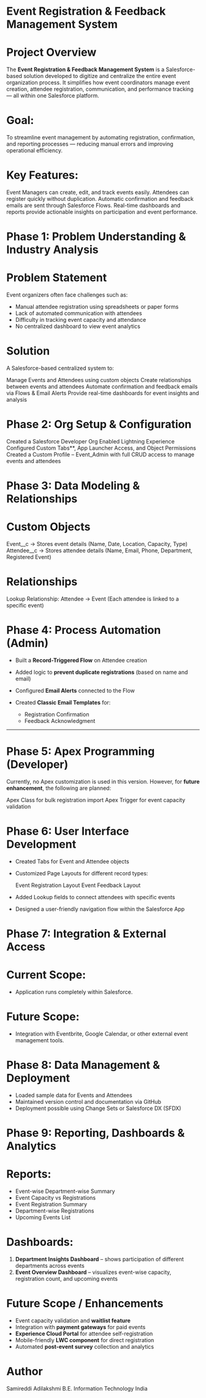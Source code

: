 # Event Registration & Feedback Management System

# Project Overview

The **Event Registration & Feedback Management System** is a Salesforce-based solution developed to digitize and centralize the entire event organization process.
It simplifies how event coordinators manage event creation, attendee registration, communication, and performance tracking — all within one Salesforce platform.

# Goal:
To streamline event management by automating registration, confirmation, and reporting processes — reducing manual errors and improving operational efficiency.

# Key Features:

Event Managers can create, edit, and track events easily.
Attendees can register quickly without duplication.
Automatic confirmation and feedback emails are sent through Salesforce Flows.
Real-time dashboards and reports provide actionable insights on participation and event performance.

# Phase 1: Problem Understanding & Industry Analysis

# Problem Statement

Event organizers often face challenges such as:

* Manual attendee registration using spreadsheets or paper forms
* Lack of automated communication with attendees
* Difficulty in tracking event capacity and attendance
* No centralized dashboard to view event analytics

# Solution

A Salesforce-based centralized system to:

Manage Events and Attendees using custom objects
Create relationships between events and attendees
Automate confirmation and feedback emails via Flows & Email Alerts
Provide real-time dashboards for event insights and analysis

# Phase 2: Org Setup & Configuration

  Created a Salesforce Developer Org
  Enabled Lightning Experience
  Configured Custom Tabs**, App Launcher Access, and Object Permissions
  Created a Custom Profile – Event_Admin with full CRUD access to manage events and attendees
  

# Phase 3: Data Modeling & Relationships

# Custom Objects

Event__c → Stores event details (Name, Date, Location, Capacity, Type)
Attendee__c → Stores attendee details (Name, Email, Phone, Department, Registered Event)

# Relationships

Lookup Relationship: Attendee → Event
  (Each attendee is linked to a specific event)

#  Phase 4: Process Automation (Admin)

* Built a **Record-Triggered Flow** on Attendee creation
* Added logic to **prevent duplicate registrations** (based on name and email)
* Configured **Email Alerts** connected to the Flow
* Created **Classic Email Templates** for:

  * Registration Confirmation
  * Feedback Acknowledgment

---

# Phase 5: Apex Programming (Developer)

Currently, no Apex customization is used in this version.
However, for **future enhancement**, the following are planned:

Apex Class for bulk registration import
Apex Trigger for event capacity validation

# Phase 6: User Interface Development

* Created Tabs for Event and Attendee objects
* Customized Page Layouts for different record types:

  Event Registration Layout
  Event Feedback Layout
* Added Lookup fields to connect attendees with specific events
* Designed a user-friendly navigation flow within the Salesforce App

# Phase 7: Integration & External Access

# Current Scope:

* Application runs completely within Salesforce.

# Future Scope:

* Integration with Eventbrite, Google Calendar, or other external event management tools.

# Phase 8: Data Management & Deployment

* Loaded sample data for Events and Attendees
* Maintained version control and documentation via GitHub
* Deployment possible using Change Sets or Salesforce DX (SFDX)

# Phase 9: Reporting, Dashboards & Analytics

# Reports:

* Event-wise Department-wise Summary
* Event Capacity vs Registrations
* Event Registration Summary
* Department-wise Registrations
* Upcoming Events List

# Dashboards:

1. **Department Insights Dashboard** – shows participation of different departments across events
2. **Event Overview Dashboard** – visualizes event-wise capacity, registration count, and upcoming events

#  Future Scope / Enhancements

* Event capacity validation and **waitlist feature**
* Integration with **payment gateways** for paid events
* **Experience Cloud Portal** for attendee self-registration
* Mobile-friendly **LWC component** for direct registration
* Automated **post-event survey** collection and analytics

# Author

Samireddi Adilakshmi
B.E. Information Technology
India


